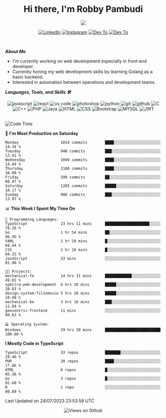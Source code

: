 <div align="center">
   <h1>Hi there, I'm Robby Pambudi </h1>

<img src="https://pronoun.cyou/x/y?subject=He&object=Him&height=20"> 
</div>

<p align='center'>
   <a href="https://www.linkedin.com/in/robbypambudi" target="_blank"><img src="https://img.shields.io/badge/LinkedIn-0077B5?style=for-the-badge&logo=linkedin&logoColor=white" alt="LinkedIn"></a>
   <a href="https://www.instagram.com/robbypambudi" target="_blank"><img src="https://img.shields.io/badge/Instagram-E4405F?style=for-the-badge&logo=instagram&logoColor=white" alt="Instagram"></a>
   <a href="https://dev.to/robbypambudi" target="_blank"><img src="https://img.shields.io/badge/dev.to-0A0A0A?style=for-the-badge&logo=dev.to&logoColor=white" alt="Dev To"></a>
   <a href="https://www.facebook.com/robbyulungpambudi" target="_blank"><img src="https://img.shields.io/badge/Facebook-1877F2?style=for-the-badge&logo=facebook&logoColor=white" alt="Dev To"></a>

</p> <p>
<br>
   
***About Me***
   
- I'm currently working on web development especially in front end developer.
- Currently honing my web development skills by learning Golang as a basic backend.
- Interested in automation between operations and development teams.
 
   
***Languages, Tools, and Skills 🛠***

   <div align="center">
   <img src="https://img.shields.io/badge/JavaScript-F7DF1E?style=for-the-badge&logo=javascript&logoColor=black" alt="javascript" />
      <img src="https://img.shields.io/badge/React-61DAFB?style=for-the-badge&logo=react&logoColor=black" alt="react" />
      <img src="https://img.shields.io/badge/vs%20code-007ACC?style=for-the-badge&logo=visual%20studio%20code&logoColor=white" alt="vs code" />
      <img src="https://img.shields.io/badge/adobe%20photoshop-31A8FF?style=for-the-badge&logo=adobe%20photoshop&logoColor=white" alt="photoshop" />
      <img src="https://img.shields.io/badge/python-3776AB?style=for-the-badge&logo=python&logoColor=white" alt="python" />
      <img src="https://img.shields.io/badge/Git-F05032?style=for-the-badge&logo=git&logoColor=white" alt="git" />
      <img src="https://img.shields.io/badge/GitHub-100000?style=for-the-badge&logo=github&logoColor=white" alt="github" />
      <img src="https://img.shields.io/badge/c-%2300599C.svg?style=for-the-badge&logo=c&logoColor=white" alt="C" />
      <img src="https://img.shields.io/badge/c++-%2300599C.svg?style=for-the-badge&logo=c%2B%2B&logoColor=white" alt="C++" />   
      <img src="https://img.shields.io/badge/PHP-777BB4?style=for-the-badge&logo=php&logoColor=white" alt="PHP" />
      <img src="https://img.shields.io/badge/Java-ED8B00?style=for-the-badge&logo=java&logoColor=white" alt="Java"/>
      <img src="https://img.shields.io/badge/HTML5-E34F26?style=for-the-badge&logo=html5&logoColor=white" alt="HTML" />
      <img src="https://img.shields.io/badge/CSS-239120?&style=for-the-badge&logo=css3&logoColor=white" alt ="CSS" />
      <img src="https://img.shields.io/badge/Bootstrap-563D7C?style=for-the-badge&logo=bootstrap&logoColor=white" alt="Bootstrap" />
      <img src="https://img.shields.io/badge/MySQL-00000F?style=for-the-badge&logo=mysql&logoColor=white" alt="MYSQL" />
      <img src="https://img.shields.io/badge/json%20web%20tokens-323330?style=for-the-badge&logo=json-web-tokens&logoColor=pink" alt="JWT" />
      
   </div><br>
   
<!--START_SECTION:waka-->
![Code Time](http://img.shields.io/badge/Code%20Time-901%20hrs%2033%20mins-blue)

📅 **I'm Most Productive on Saturday** 

```text
Monday                   1014 commits        ████░░░░░░░░░░░░░░░░░░░░░   14.34 % 
Tuesday                  948 commits         ███░░░░░░░░░░░░░░░░░░░░░░   13.41 % 
Wednesday                1049 commits        ████░░░░░░░░░░░░░░░░░░░░░   14.84 % 
Thursday                 1188 commits        ████░░░░░░░░░░░░░░░░░░░░░   16.80 % 
Friday                   599 commits         ██░░░░░░░░░░░░░░░░░░░░░░░   08.47 % 
Saturday                 1285 commits        █████░░░░░░░░░░░░░░░░░░░░   18.17 % 
Sunday                   988 commits         ███░░░░░░░░░░░░░░░░░░░░░░   13.97 % 
```


📊 **This Week I Spent My Time On** 

```text
💬 Programming Languages: 
TypeScript               23 hrs 11 mins      ████████████████████░░░░░   78.26 % 
Go                       1 hr 54 mins        ██░░░░░░░░░░░░░░░░░░░░░░░   06.45 % 
YAML                     1 hr 19 mins        █░░░░░░░░░░░░░░░░░░░░░░░░   04.44 % 
CSS                      1 hr 16 mins        █░░░░░░░░░░░░░░░░░░░░░░░░   04.32 % 
JavaScript               33 mins             ░░░░░░░░░░░░░░░░░░░░░░░░░   01.90 % 

🐱‍💻 Projects: 
mechanical-fe            14 hrs 31 mins      ████████████░░░░░░░░░░░░░   49.02 % 
spectra-web-development  6 hrs 10 mins       █████░░░░░░░░░░░░░░░░░░░░   20.83 % 
design-system-filinmovie 5 hrs 28 mins       █████░░░░░░░░░░░░░░░░░░░░   18.48 % 
mechanical-be            3 hrs 16 mins       ███░░░░░░░░░░░░░░░░░░░░░░   11.04 % 
geosentric-frontend      11 mins             ░░░░░░░░░░░░░░░░░░░░░░░░░   00.62 % 

💻 Operating System: 
Windows                  29 hrs 38 mins      █████████████████████████   100.00 % 
```

**I Mostly Code in TypeScript** 

```text
TypeScript               33 repos            ███████░░░░░░░░░░░░░░░░░░   29.46 % 
PHP                      20 repos            ████░░░░░░░░░░░░░░░░░░░░░   17.86 % 
HTML                     6 repos             █░░░░░░░░░░░░░░░░░░░░░░░░   05.36 % 
Go                       3 repos             █░░░░░░░░░░░░░░░░░░░░░░░░   02.68 % 
R                        1 repo              ░░░░░░░░░░░░░░░░░░░░░░░░░   00.89 % 
```




 Last Updated on 24/07/2023 23:53:58 UTC
<!--END_SECTION:waka-->

<div align="center">
<img src="https://komarev.com/ghpvc/?username=robbypambudi&color=green" alt="Views on Github" />
</div>

